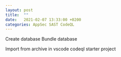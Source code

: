 ```yaml
---
layout: post
title:  ""
date:   2021-02-07 13:33:00 +0200
categories: AppSec SAST CodeQL
---
```



Create database
Bundle database

Import from archive in vscode codeql starter project
